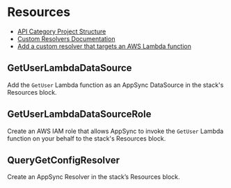 
# Resources
* [API Category Project Structure](https://docs.amplify.aws/cli/graphql-transformer/overview#api-category-project-structure)
* [Custom Resolvers Documentation](https://docs.amplify.aws/cli/graphql-transformer/resolvers#add-a-custom-resolver-that-targets-an-aws-lambda-function)
* [Add a custom resolver that targets an AWS Lambda function](https://docs.amplify.aws/cli/graphql-transformer/resolvers#add-a-custom-resolver-that-targets-an-aws-lambda-function)

## GetUserLambdaDataSource
Add the `GetUser` Lambda function as an AppSync DataSource in the stack's Resources block. 
## GetUserLambdaDataSourceRole
Create an AWS IAM role that allows AppSync to invoke the `GetUser` Lambda function on your behalf to the stack's Resources block.
## QueryGetConfigResolver
Create an AppSync Resolver in the stack’s Resources block.
